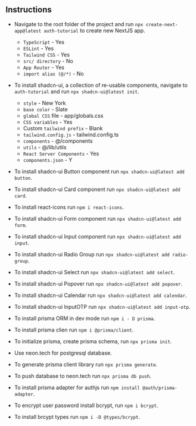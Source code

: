 ## Instructions

- Navigate to the root folder of the project and run `npx create-next-app@latest auth-tutorial` to create new NextJS app.
    - `TypeScript` - Yes
    - `ESLint` - Yes
    - `Tailwind CSS` - Yes
    - `src/ directory` - No
    - `App Router` - Yes
    - `import alias (@/*)` - No

- To install shadcn-ui, a collection of re-usable components, navigate to `auth-tutorial` and run `npx shadcn-ui@latest init`.
    - `style` - New York
    - `base color` - Slate
    - `global CSS` file - app/globals.css
    - `CSS variables` - Yes
    - Custom `tailwind prefix` - Blank
    - `tailwind.config.js` - tailwind.config.ts
    - `components` - @/components
    - `utils` - @/lib/utils
    - `React Server Components` - Yes
    - `components.json` - Y

- To install shadcn-ui Button component run `npx shadcn-ui@latest add button`.
- To install shadcn-ui Card component run `npx shadcn-ui@latest add card`.
- To install react-icons run `npm i react-icons`.
- To install shadcn-ui Form component run `npx shadcn-ui@latest add form`.
- To install shadcn-ui Input component run `npx shadcn-ui@latest add input`.
- To install shadcn-ui Radio Group run `npx shadcn-ui@latest add radio-group`.
- To install shadcn-ui Select run `npx shadcn-ui@latest add select`.
- To install shadcn-ui Popover run `npx shadcn-ui@latest add popover`.
- To install shadcn-ui Calendar run `npx shadcn-ui@latest add calendar`.
- To install shadcn-ui InputOTP run `npx shadcn-ui@latest add input-otp`.

- To install prisma ORM in dev mode run `npm i - D prisma`.
- To install prisma clien run `npm i @prisma/client`.
- To initialize prisma, create prisma schema, run `npx prisma init`.

- Use neon.tech for postgresql database.
- To generate prisma client library run `npx prisma generate`.
- To push database to neon.tech run `npx prisma db push`.
- To install prisma adapter for authjs run `npm install @auth/prisma-adapter`.
- To encrypt user password install bcrypt, run `npm i bcrypt`.
- To install brcypt types run `npm i -D @types/bcrypt`.
